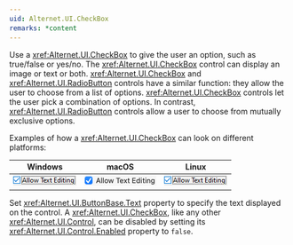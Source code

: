 ```yaml
---
uid: Alternet.UI.CheckBox
remarks: *content
---
```

Use a <xref:Alternet.UI.CheckBox> to give the user an option, such as true/false or yes/no.
The <xref:Alternet.UI.CheckBox> control can display an image or text or both.
<xref:Alternet.UI.CheckBox> and <xref:Alternet.UI.RadioButton> controls have a similar function: they allow the user to
choose from a list of options. <xref:Alternet.UI.CheckBox> controls let the user pick a combination of options.
In contrast, <xref:Alternet.UI.RadioButton> controls allow a user to choose from mutually exclusive options.

Examples of how a <xref:Alternet.UI.CheckBox> can look on different platforms:

|Windows|macOS|Linux|
|-------|-----|-----|
|![CheckBox on Windows](images/checkbox-windows.png)|![CheckBox on macOS](images/checkbox-macos.png)|![CheckBox on Linux](images/checkbox-linux.png)

Set <xref:Alternet.UI.ButtonBase.Text> property to specify the text displayed on the control.
A <xref:Alternet.UI.CheckBox>, like any other <xref:Alternet.UI.Control>, can be disabled by setting its <xref:Alternet.UI.Control.Enabled> property to `false`.